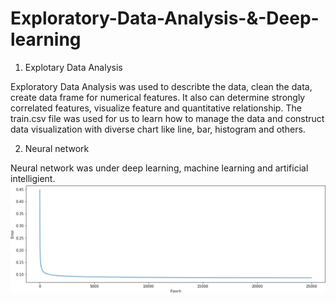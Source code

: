 # Exploratory-Data-Analysis-&-Deep-learning

1. Explotary Data Analysis

Exploratory Data Analysis was used to describte the data, clean the data, create data frame for numerical features. It also can determine strongly correlated features,
visualize feature and quantitative relationship. The train.csv file was used for us to learn how to manage the data and construct data visualization with diverse chart like line, bar, histogram and others.

2. Neural network

Neural network was under deep learning, machine learning and artificial intelligient. 
![](Neural.png)



